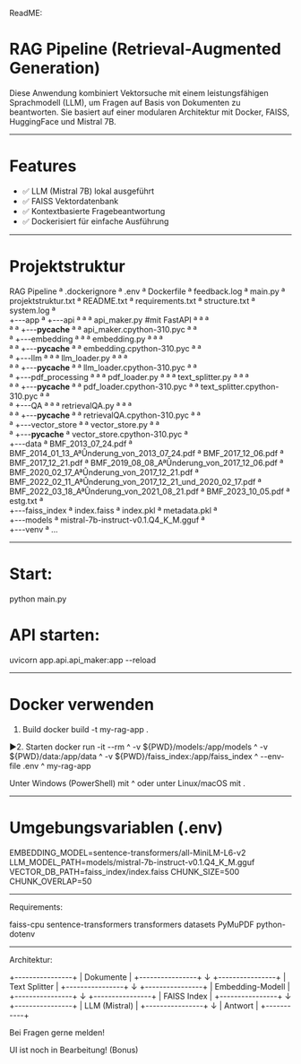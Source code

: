 ReadME: 
# RAG Pipeline (Retrieval-Augmented Generation)

Diese Anwendung kombiniert Vektorsuche mit einem leistungsfähigen Sprachmodell (LLM), um Fragen auf Basis von Dokumenten zu beantworten. Sie basiert auf einer modularen Architektur mit Docker, FAISS, HuggingFace und Mistral 7B.

---------------------------------

# Features

- ✅ LLM (Mistral 7B) lokal ausgeführt
- ✅ FAISS Vektordatenbank
- ✅ Kontextbasierte Fragebeantwortung
- ✅ Dockerisiert für einfache Ausführung

---------------------------------

# Projektstruktur
RAG Pipeline
ª   .dockerignore
ª   .env
ª   Dockerfile
ª   feedback.log
ª   main.py
ª   projektstruktur.txt
ª   README.txt
ª   requirements.txt
ª   structure.txt
ª   system.log
ª   
+---app
ª   +---api
ª   ª   ª   api_maker.py #mit FastAPI
ª   ª   ª   
ª   ª   +---__pycache__
ª   ª           api_maker.cpython-310.pyc
ª   ª           
ª   +---embedding
ª   ª   ª   embedding.py
ª   ª   ª   
ª   ª   +---__pycache__
ª   ª           embedding.cpython-310.pyc
ª   ª           
ª   +---llm
ª   ª   ª   llm_loader.py
ª   ª   ª   
ª   ª   +---__pycache__
ª   ª           llm_loader.cpython-310.pyc
ª   ª           
ª   +---pdf_processing
ª   ª   ª   pdf_loader.py
ª   ª   ª   text_splitter.py
ª   ª   ª   
ª   ª   +---__pycache__
ª   ª           pdf_loader.cpython-310.pyc
ª   ª           text_splitter.cpython-310.pyc
ª   ª           
ª   +---QA
ª   ª   ª   retrievalQA.py
ª   ª   ª   
ª   ª   +---__pycache__
ª   ª           retrievalQA.cpython-310.pyc
ª   ª           
ª   +---vector_store
ª       ª   vector_store.py
ª       ª   
ª       +---__pycache__
ª               vector_store.cpython-310.pyc
ª               
+---data
ª       BMF_2013_07_24.pdf
ª       BMF_2014_01_13_AªÛnderung_von_2013_07_24.pdf
ª       BMF_2017_12_06.pdf
ª       BMF_2017_12_21.pdf
ª       BMF_2019_08_08_AªÛnderung_von_2017_12_06.pdf
ª       BMF_2020_02_17_AªÛnderung_von_2017_12_21.pdf
ª       BMF_2022_02_11_AªÛnderung_von_2017_12_21_und_2020_02_17.pdf
ª       BMF_2022_03_18_AªÛnderung_von_2021_08_21.pdf
ª       BMF_2023_10_05.pdf
ª       estg.txt
ª       
+---faiss_index
ª       index.faiss
ª       index.pkl
ª       metadata.pkl
ª       
+---models
ª       mistral-7b-instruct-v0.1.Q4_K_M.gguf
ª       
+---venv
    ª  ...


---------------------------------
# Start:
python main.py

# API starten:
uvicorn app.api.api_maker:app --reload


---------------------------------
# Docker verwenden

1. Build
docker build -t my-rag-app .

▶2. Starten
docker run -it --rm ^
  -v ${PWD}/models:/app/models ^
  -v ${PWD}/data:/app/data ^
  -v ${PWD}/faiss_index:/app/faiss_index ^
  --env-file .env ^
  my-rag-app

Unter Windows (PowerShell) mit ^ oder unter Linux/macOS mit \.

---------------------------------

# Umgebungsvariablen (.env)

EMBEDDING_MODEL=sentence-transformers/all-MiniLM-L6-v2
LLM_MODEL_PATH=models/mistral-7b-instruct-v0.1.Q4_K_M.gguf
VECTOR_DB_PATH=faiss_index/index.faiss
CHUNK_SIZE=500
CHUNK_OVERLAP=50

---------------------------------

Requirements: 

faiss-cpu
sentence-transformers
transformers
datasets
PyMuPDF
python-dotenv

---------------------------------

Architektur:

+----------------+
|  Dokumente     |
+----------------+
        ↓
+----------------+
|  Text Splitter |
+----------------+
        ↓
+----------------+
| Embedding-Modell |
+----------------+
        ↓
+----------------+
| FAISS Index   |
+----------------+
        ↓
+----------------+
|  LLM (Mistral) |
+----------------+
        ↓
|  Antwort  |
+-----------+


Bei Fragen gerne melden!

UI ist noch in Bearbeitung! (Bonus)
